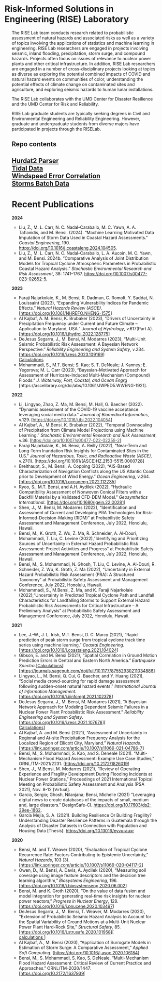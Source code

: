 <h1 class="entry-title">Risk-Informed Solutions in Engineering (RISE) Laboratory</h1>
<ul>
The RISE Lab team conducts research related to probabilistic assessment of natural hazards and associated risks as well as a variety of topics involving the applications of statistics and machine learning in engineering. RISE Lab researchers are engaged in projects involving seismic, inland flooding, precipitation, storm surge, and compound hazards.  Projects often focus on issues of relevance to nuclear power plants and other critical infrastructure.  In addition, RISE Lab researchers are engaged in a number of cross-disciplinary projects looking at topics as diverse as exploring the potential combined impacts of COVID and natural hazard events on communities of color, understanding the potential effects of climate change on contaminated sites and agriculture, and exploring seismic hazards to human lunar installations. <br/>

The RISE Lab collaborates with the UMD Center for Disaster Resilience and the UMD Center for Risk and Reliability. 

RISE Lab graduate students are typically seeking degrees in Civil and Environmental Engineering and Reliability Engineering. However, graduate and undergraduate students from diverse majors have participated in projects through the RISELab.
<h2> Repo contents<h2>
<a href="https://github.com/RISE-Lab-UMD/Hurdat2-Parser">Hurdat2 Parser</a><br>
<a href="https://github.com/RISE-Lab-UMD/Tidal-Data">Tidal Data</a><br>
<a href="https://github.com/RISE-Lab-UMD/Windspeed-Error-Correlation">Windspeed Error Correlation</a><br>
<a href="https://github.com/RISE-Lab-UMD/Storms-Batch-D">Storms Batch Data</a><br>

<h1 class="entry-title">Recent Publications</h1>

<p><strong>2024</strong></p>
<ul>
<li>Liu, Z., M. L. Carr, N. C. Nadal-Caraballo, M. C. Yawn, A. A. Taflanidis, and M. Bensi. (2024). “Machine Learning Motivated Data Imputation of Storm Data Used in Coastal Hazard Assessments.” <em>Coastal Engineering</em>, 190. <a href="https://doi.org/10.1016/j.coastaleng.2024.104505">https://doi.org/10.1016/j.coastaleng.2024.104505</a>.</li>
<li>Liu, Z., M. L. Carr, N. C. Nadal-Caraballo, L. A. Aucoin, M. C. Yawn, and M. Bensi. 2024b. “Comparative Analysis of Joint Distribution Models for Tropical Cyclone Atmospheric Parameters in Probabilistic Coastal Hazard Analysis.” <em>Stochastic Environmental Research and Risk Assessment</em>, 38: 1741–1767. <a href="https://doi.org/10.1007/s00477-023-02652-5">https://doi.org/10.1007/s00477-023-02652-5</a>.</li>
</ul>
<p><strong>2023</strong></p>
<ul>
<li>Faraji Najarkolaie, K., M. Bensi, R. Dadmun, C. Romolt, Y. Saddat, N. Louissaint (2023), “Expanding Vulnerability Indices for Pandemic Effects.” <em>Natural Hazards Review (ASCE)</em>. [<a href="https://doi.org/10.1061/NHREFO.NHENG-1575">https://doi.org/10.1061/NHREFO.NHENG-1575</a>]&nbsp; <em>&nbsp;</em></li>
<li>Al Kajbaf, A. M. Bensi, K. Brubaker (2023), “Drivers of Uncertainty in Precipitation Frequency under Current and Future Climate – Application to Maryland, USA.” <em>Journal of Hydrology</em>, v.617(Part A). [<a href="https://doi.org/10.1016/j.jhydrol.2022.128775">https://doi.org/10.1016/j.jhydrol.2022.128775</a>]</li>
<li>DeJesus Segarra, J., M. Bensi, M. Modarres (2023), “Multi-Unit Seismic Probabilistic Risk Assessment: A Bayesian Network Perspective.” <em>Reliability Engineering and System Safety</em>, v.234. [<a href="https://doi.org/10.1016/j.ress.2023.109169">https://doi.org/10.1016/j.ress.2023.109169</a>]</li><a href="https://umd.box.com/s/lqbqr9h2v84d8dt76lt2hlqj27htcb3q">Calculations </a>
<li>Mohammadi, S., M.T. Bensi; S. Kao; S. T. DeNeale; J. Kanney; E. Yegorova; M. L. Carr (2023), “Bayesian-Motivated Approach for Assessment of Hurricane-Induced Multi-Mechanism (Compound) Floods.” <em>J. Waterway, Port, Coastal, and Ocean Engrg</em> [https://ascelibrary.org/doi/abs/10.1061/JWPED5.WWENG-1921].</li> 
</ul>
<p><strong>2022</strong></p>
<ul>
<li>Li, Lingyao, Zhao, Z. Ma, M. Bensi, M. Hall, G. Baecher (2022). “Dynamic assessment of the COVID-19 vaccine acceptance leveraging social media data.” <em>Journal of Biomedical Informatics</em>, v.129. [<a style="font-weight: 300;" href="https://doi.org/10.1016/j.jbi.2022.104054">https://doi.org/10.1016/j.jbi.2022.104054</a>]</li>
<li>Al Kajbaf, A., M.Bensi. K. Brubaker (2022), “Temporal Downscaling of Precipitation from Climate Model Projections using Machine Learning.” <em>Stochastic Environmental Research and Risk Assessment</em>, v.36. [<a style="font-weight: 300;" href="https://doi.org/10.1007/s00477-022-02259-2">https://doi.org/10.1007/s00477-022-02259-2</a>]</li>
<li>Faraji Najarkolaie, K., M. Bensi, A. Reilly (2022), “Near-Term and Long-Term Inundation Risk Insights for Contaminated Sites in the U.S.” <em>Journal of Hazardous, Toxic, and Radioactive Waste (ASCE), </em>v.27(1). [https://doi.org/10.1061/(ASCE)HZ.2153-5515.0000728]</li>
<li>Breithaupt, S., M. Bensi, A. Copping (2022), “AIS-Based Characterization of Navigation Conflicts along the US Atlantic Coast prior to Development of Wind Energy.” <em>Ocean Engineering</em>, v.264. [<a href="https://doi.org/10.1016/j.oceaneng.2022.112235">https://doi.org/10.1016/j.oceaneng.2022.112235</a>]</li>
<li>Ryoo, S., M.T. Bensi, and A.H. Aydilek (2022), “Hydraulic Compatibility Assessment of Nonwoven Conical Filters with a Backfill Material by a Validated CFD-DEM Model.” <em>Geosynthetics International</em>. [<a href="https://doi.org/10.1680/jgein.22.00281">https://doi.org/10.1680/jgein.22.00281</a>]</li>
<li>Shen, J., M. Bensi, M. Modarres (2022), “Identification and Assessment of Current and Developing PRA Technologies for Risk-Informed-Decision-Making (RIDM)” at Probabilistic Safety Assessment and Management Conference, July 2022, Honolulu, Hawaii.</li>
<li>Bensi, M., K. Groth, Z. Wu, Z. Ma, R. Schneider, A. Al-Douri, Mohammadi, T. Liu, C. Levine (2022),”Identifying and Prioritizing Sources of Uncertainty in External Hazard Probabilistic Risk Assessment: Project Activities and Progress” at Probabilistic Safety Assessment and Management Conference, July 2022, Honolulu, Hawaii.</li>
<li>Bensi, M., S. Mohammadi, N. Ghosh, T. Liu, C. Levine, A. Al-Douri, R. Schneider, Z. Wu, K. Groth, Z. Ma (2022), “Uncertainty in External Hazard Probabilistic Risk Assessment (PRA): A Structured Taxonomy” at Probabilistic Safety Assessment and Management Conference, July 2022, Honolulu, Hawaii.</li>
<li>Mohammadi, S., M.Bensi, Z. Ma, and K. Faraji Najarkolaie (2022),”Uncertainty in Predicted Tropical Cyclone Path and Landfall Characteristics for Landfalling Storms to Support External Hazard Probabilistic Risk Assessments for Critical Infrastructure – A Preliminary Analysis” at Probabilistic Safety Assessment and Management Conference, July 2022, Honolulu, Hawaii.</li>
</ul>
<p><strong>2021</strong></p>
<ul>
<li>Lee, J.-W., J. L. Irish, M.T. Bensi, D. C. Marcy (2021), “Rapid prediction of peak storm surge from tropical cyclone track time series using machine learning,” <em>Coastal Engineering</em>. [<a href="https://doi.org/10.1016/j.coastaleng.2021.104024">https://doi.org/10.1016/j.coastaleng.2021.104024</a>]</li>
<li>Gibson, E. and M. Bensi (2021), “Spatial Correlation in Ground Motion Prediction Errors in Central and Eastern North America.” <em>Earthquake Spectra</em>.]<a href="https://umd.box.com/s/aq5zqq50p1bqakih1ppym6st9b9u0y9v">Calculations</a>] [<a href="https://journals.sagepub.com/doi/full/10.1177/87552930211034886">https://journals.sagepub.com/doi/full/10.1177/87552930211034886</a>]</li>
<li>Lingyao, L., M. Bensi, Q. Cui, G. Baecher, and Y. Huang (2021), “Social media crowd-sourcing for rapid damage assessment following sudden-onset natural hazard events.” <em>International Journal of Information Management</em>. [<a href="https://doi.org/10.1016/j.ijinfomgt.2021.102378">https://doi.org/10.1016/j.ijinfomgt.2021.102378</a>]</li>
<li>DeJesus Segarra, J., M. Bensi, M. Modarres (2021), “A Bayesian Network Approach for Modeling Dependent Seismic Failures in a Nuclear Power Plant Probabilistic Risk Assessment.” <em>Reliability Engineering and System Safety</em>.   [<a href="https://doi.org/10.1016/j.ress.2021.107678">https://doi.org/10.1016/j.ress.2021.107678</a>][<br><a href = "https://umd.box.com/s/00rxo5mvm7xvljl2triqd9n38gxx199l">Calculations</a>]</li>
<li>Al Kajbaf, A. and M. Bensi (2021), “Assessment of Uncertainty in Regional and At-site Precipitation Frequency Analysis for the Localized Region of Ellicott City, Maryland.” <em>Natural Hazards</em>. [<a href="https://link.springer.com/article/10.1007/s11069-021-04786-7">https://link.springer.com/article/10.1007/s11069-021-04786-7</a>]</li>
<li>Bensi, M., S. Mohammadi, S. Kao, and S. Deneale (2021). “Multi-Mechanism Flood Hazard Assessment: Example Use Case Studies,” ORNL/TM-2021/2231. [<a href="https://doi.org/10.2172/1826019">https://doi.org/10.2172/1826019</a>]</li>
<li>Shen, J., M.Bensi, M. Modarres (2021), “Review of Operating Experience and Fragility Development During Flooding Incidents at Nuclear Power Stations,” Proceedings of 2021 International Topical Meeting on Probabilistic Safety Assessment and Analysis (PSA 2021), Nov. 8-12 [Virtual].</li>
<li>Garcia, Sergio; Ghosh, Nilanjana; Bensi, Michelle (2021) “Leveraging digital news to create databases of the impacts of small, medium and, large disasters.” DesignSafe-CI. <a href="https://doi.org/10.17603/ds2-29ee-1862">https://doi.org/10.17603/ds2-29ee-1862</a>.</li>
<li>García Mejía, S. A. (2021). Building Resilience Or Building Fragility? Understanding Disaster Resilience Patterns in Guatemala through the Analysis of Disaster Datasets in Connection with Population and Housing Data [Thesis]. <a href="https://doi.org/10.13016/eyvu-auxr">https://doi.org/10.13016/eyvu-auxr</a></li>
</ul>
<p><strong>2020</strong></p>
<ul>
<li>Bensi, M. and T. Weaver (2020), “Evaluation of Tropical Cyclone Recurrence Rate: Factors Contributing to Epistemic Uncertainty,” <em>Natural Hazards</em>, 103 (3). [<a href="https://link.springer.com/article/10.1007/s11069-020-04117-2">https://link.springer.com/article/10.1007/s11069-020-04117-2</a>]</li>
<li>Owen, D., M. Bensi, A. Davis, A. Aydilek (2020), “Measuring soil coverage using image feature descriptors and the decision tree learning algorithm,” <em>Biosystems Engineering</em>, 196. [<a href="https://doi.org/10.1016/j.biosystemseng.2020.06.002">https://doi.org/10.1016/j.biosystemseng.2020.06.002</a>]</li>
<li>Bensi, M. and K. Groth (2020), “On the value of data fusion and model integration for generating real-time risk insights for nuclear power reactors,” <em>Progress in Nuclear Energy</em>, 129. [<a href="https://doi.org/10.1016/j.pnucene.2020.103497">https://doi.org/10.1016/j.pnucene.2020.103497</a>]</li>
<li>DeJesus Segarra, J., M. Bensi, T. Weaver, M. Modarres (2020), “Extension of Probabilistic Seismic Hazard Analysis to Account for the Spatial Variability of Ground Motions at a Multi-Unit Nuclear Power Plant Hard-Rock Site,” <em>Structural Safety</em>, 85. [<a href="https://doi.org/10.1016/j.strusafe.2020.101958">https://doi.org/10.1016/j.strusafe.2020.101958</a>][<br><a href="https://umd.box.com/s/qi3o8k0fb9hrrz63zi36q4fr0eqlf68x"> calculations </a>]</li>
<li>Al Kajbaf, A., M. Bensi (2020), “Application of Surrogate Models in Estimation of Storm Surge: A Comparative Assessment,” <em>Applied Soft Computing</em>. [<a href="https://doi.org/10.1016/j.asoc.2020.106184">https://doi.org/10.1016/j.asoc.2020.106184</a>]</li>
<li>Bensi, M., S. Mohammadi, S. Kao, S. DeNeale, “Multi-Mechanism Flood Hazard Assessment: Critical Review of Current Practice and Approaches.” ORNL/TM-2020/1447.&nbsp; [<a href="https://doi.org/10.2172/1637939">https://doi.org/10.2172/1637939</a>]</li>
</ul>
			</div><!-- .entry-content -->
	<footer class="entry-meta">
			</footer><!-- .entry-meta -->
</article><!-- #post-49 -->

						
